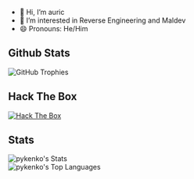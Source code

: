 - 👋 Hi, I’m auric
- 🌱 I’m interested in Reverse Engineering and Maldev
- 😄 Pronouns: He/Him

Github Stats
---
![GitHub Trophies](https://github-profile-trophy.vercel.app/?username=pykenko&theme=tokyonight)

Hack The Box
---
[![Hack The Box](https://www.hackthebox.com/badge/image/1456197)](https://app.hackthebox.com/profile/1456197)

Stats
---
![pykenko's Stats](https://github-readme-stats.vercel.app/api?username=pykenko&theme=vue-dark&show_icons=true&hide_border=false&count_private=false)                                                                             
![pykenko's Top Languages](https://github-readme-stats.vercel.app/api/top-langs/?username=pykenko&theme=vue-dark&show_icons=true&hide_border=false&layout=compact)
